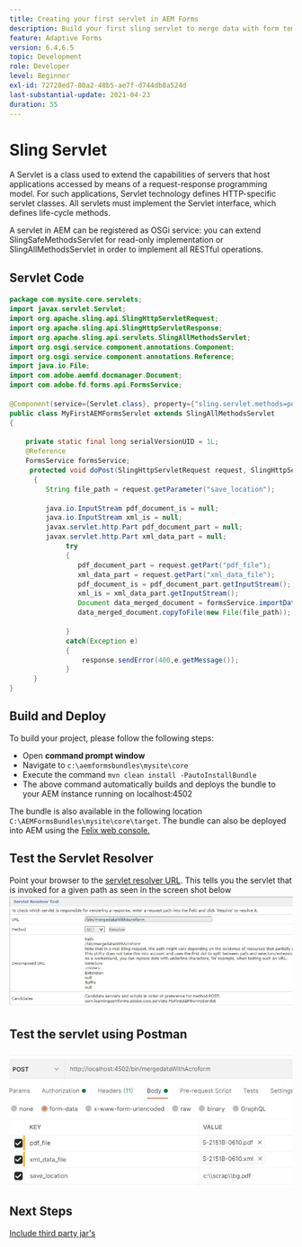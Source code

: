 ```yaml
---
title: Creating your first servlet in AEM Forms
description: Build your first sling servlet to merge data with form template.
feature: Adaptive Forms
version: 6.4,6.5
topic: Development
role: Developer
level: Beginner
exl-id: 72728ed7-80a2-48b5-ae7f-d744db8a524d
last-substantial-update: 2021-04-23
duration: 55
---
```

# Sling Servlet

A Servlet is a class used to extend the capabilities of servers that host applications accessed by means of a request-response programming model. For such applications, Servlet technology defines HTTP-specific servlet classes.
All servlets must implement the Servlet interface, which defines life-cycle methods.


A servlet in AEM can be registered as OSGi service: you can extend SlingSafeMethodsServlet for read-only implementation or SlingAllMethodsServlet in order to implement all RESTful operations.

## Servlet Code

``` java
package com.mysite.core.servlets;
import javax.servlet.Servlet;
import org.apache.sling.api.SlingHttpServletRequest;
import org.apache.sling.api.SlingHttpServletResponse;
import org.apache.sling.api.servlets.SlingAllMethodsServlet;
import org.osgi.service.component.annotations.Component;
import org.osgi.service.component.annotations.Reference;
import java.io.File;
import com.adobe.aemfd.docmanager.Document;
import com.adobe.fd.forms.api.FormsService;

@Component(service={Servlet.class}, property={"sling.servlet.methods=post", "sling.servlet.paths=/bin/mergedataWithAcroform"})
public class MyFirstAEMFormsServlet extends SlingAllMethodsServlet
{
    
    private static final long serialVersionUID = 1L;
    @Reference
    FormsService formsService;
     protected void doPost(SlingHttpServletRequest request, SlingHttpServletResponse response)
      { 
         String file_path = request.getParameter("save_location");
         
         java.io.InputStream pdf_document_is = null;
         java.io.InputStream xml_is = null;
         javax.servlet.http.Part pdf_document_part = null;
         javax.servlet.http.Part xml_data_part = null;
              try
              {
                 pdf_document_part = request.getPart("pdf_file");
                 xml_data_part = request.getPart("xml_data_file");
                 pdf_document_is = pdf_document_part.getInputStream();
                 xml_is = xml_data_part.getInputStream();
                 Document data_merged_document = formsService.importData(new Document(pdf_document_is), new Document(xml_is));
                 data_merged_document.copyToFile(new File(file_path));
                 
              }
              catch(Exception e)
              {
                  response.sendError(400,e.getMessage());
              }
      }
}
```

## Build and Deploy

To build your project, please follow the following steps:

* Open **command prompt window**
* Navigate to `c:\aemformsbundles\mysite\core`
* Execute the command `mvn clean install -PautoInstallBundle`
* The above command automatically builds and deploys the bundle to your AEM instance running on localhost:4502

The bundle is also available in the following location `C:\AEMFormsBundles\mysite\core\target`. The bundle can also be deployed into AEM using the [Felix web console.](http://localhost:4502/system/console/bundles)


## Test the Servlet Resolver

Point your browser to the [servlet resolver URL](http://localhost:4502/system/console/servletresolver?url=%2Fbin%2FmergedataWithAcroform&method=POST). This tells you the servlet that is invoked for a given path as seen in the screen shot below
![servlet-resolver](assets/servlet-resolver.JPG)

## Test the servlet using Postman

![Test the servlet using Postman](assets/test-servlet-postman.JPG)

## Next Steps

[Include third party jar's](./include-third-party-jars.md)


